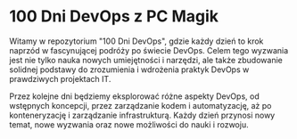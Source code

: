 # 100 Dni DevOps z PC Magik

Witamy w repozytorium "100 Dni DevOps", gdzie każdy dzień to krok naprzód w fascynującej podróży po świecie DevOps. Celem tego wyzwania jest nie tylko nauka nowych umiejętności i narzędzi, ale także zbudowanie solidnej podstawy do zrozumienia i wdrożenia praktyk DevOps w prawdziwych projektach IT.

Przez kolejne dni będziemy eksplorować różne aspekty DevOps, od wstępnych koncepcji, przez zarządzanie kodem i automatyzację, aż po konteneryzację i zarządzanie infrastrukturą. Każdy dzień przynosi nowy temat, nowe wyzwania oraz nowe możliwości do nauki i rozwoju.
